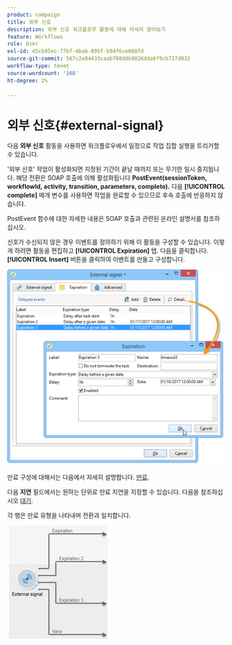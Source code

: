 ```yaml
---
product: campaign
title: 외부 신호
description: 외부 신호 워크플로우 활동에 대해 자세히 알아보기
feature: Workflows
role: User
exl-id: 45cb95ec-77bf-4bab-895f-b94f6ce660fd
source-git-commit: 567c2e84433caab708ddb9026dda6f9cb717d032
workflow-type: tm+mt
source-wordcount: '168'
ht-degree: 2%

---
```


# 외부 신호{#external-signal}



다음 **외부 신호** 활동을 사용하면 워크플로우에서 일정으로 작업 집합 실행을 트리거할 수 있습니다.

&#39;외부 신호&#39; 작업이 활성화되면 지정된 기간이 끝날 때까지 또는 무기한 일시 중지됩니다. 해당 전환은 SOAP 호출에 의해 활성화됩니다 **PostEvent(sessionToken, workflowId, activity, transition, parameters, complete).** 다음 **[!UICONTROL complete]** 매개 변수를 사용하면 작업을 완료할 수 있으므로 후속 호출에 반응하지 않습니다.

PostEvent 함수에 대한 자세한 내용은 SOAP 호출과 관련된 온라인 설명서를 참조하십시오.

신호가 수신되지 않은 경우 이벤트를 정의하기 위해 이 활동을 구성할 수 있습니다. 이렇게 하려면 활동을 편집하고 **[!UICONTROL Expiration]** 탭. 다음을 클릭합니다. **[!UICONTROL Insert]** 버튼을 클릭하여 이벤트를 만들고 구성합니다.

![](assets/edit_signal.png)

만료 구성에 대해서는 다음에서 자세히 설명합니다. [만료](define-approvals.md).

다음 **지연** 필드에서는 원하는 단위로 만료 지연을 지정할 수 있습니다. 다음을 참조하십시오 [대기](wait.md).

각 행은 만료 유형을 나타내며 전환과 일치합니다.

![](assets/external_sign_diag.png)
